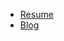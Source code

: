 - [Resume](https://devappmin.notion.site/bd8dba788f9a4a04bbae360653e17af6)
- [Blog](https://petabyte.studio)
